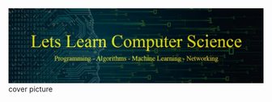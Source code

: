 <!DOCTYPE html>
<html>
<head>
	<title>LLCS School</title>
</head>
<body>
	<img src='llcs_cover_pic.jpg'>
	<caption>cover picture</caption>
</body>
</html>